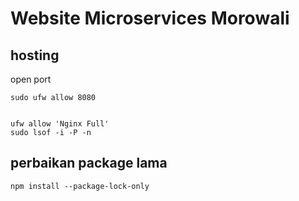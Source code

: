 # Website Microservices Morowali

## hosting
open port 
```
sudo ufw allow 8080


ufw allow 'Nginx Full'
sudo lsof -i -P -n
```

## perbaikan package lama
```
npm install --package-lock-only
```